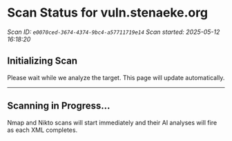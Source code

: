 # Scan Status for vuln.stenaeke.org

*Scan ID: `e0070ced-3674-4374-9bc4-a57711719e14`*
*Scan started: 2025-05-12 16:18:20*

## Initializing Scan

Please wait while we analyze the target. This page will update automatically.

---

## Scanning in Progress...

Nmap and Nikto scans will start immediately and their AI analyses will fire as each XML completes.

